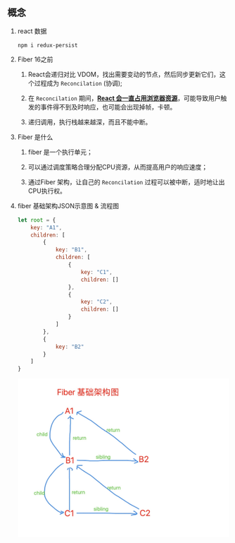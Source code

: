 ## 概念

1. react 数据

   ```
   npm i redux-persist
   ```

2. Fiber 16之前

   1. React会递归对比 VDOM，找出需要变动的节点，然后同步更新它们，这个过程成为 `Reconcilation` (协调);
   2. 在 `Reconcilation` 期间，**<u>React 会一直占用浏览器资源</u>**，可能导致用户触发的事件得不到及时响应，也可能会出现掉帧，卡顿。

   3. 递归调用，执行栈越来越深，而且不能中断。

3. Fiber 是什么

   1. fiber 是一个执行单元；

   2. 可以通过调度策略合理分配CPU资源，从而提高用户的响应速度；

   3. 通过Fiber 架构，让自己的 `Reconcilation` 过程可以被中断，适时地让出CPU执行权。

4. fiber 基础架构JSON示意图 & 流程图

   ```javascript
   let root = {
       key: "A1",
       children: [
           {
               key: "B1",
               children: [
                   {
                       key: "C1",
                       children: []
                   },
                   {
                       key: "C2",
                       children: []
                   }
               ] 
           },
           {
               key: "B2"
           }
       ]
   }
   ```

   ![fiber_base](./image/fiber_base.png)


